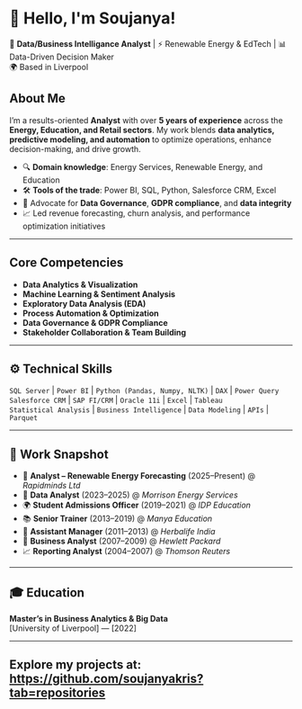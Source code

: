 # 👋 Hello, I'm Soujanya!

🎯 **Data/Business Intelligance Analyst** | ⚡ Renewable Energy & EdTech | 📊 Data-Driven Decision Maker  
🌍 Based in Liverpool 

## About Me

I’m a results-oriented **Analyst** with over **5 years of experience** across the **Energy, Education, and Retail sectors**. My work blends **data analytics, predictive modeling, and automation** to optimize operations, enhance decision-making, and drive growth.

- 🔍 **Domain knowledge**: Energy Services, Renewable Energy, and Education
- 🛠️ **Tools of the trade**: Power BI, SQL, Python, Salesforce CRM, Excel
- 🔐 Advocate for **Data Governance**, **GDPR compliance**, and **data integrity**
- 📈 Led revenue forecasting, churn analysis, and performance optimization initiatives

---

## Core Competencies

- **Data Analytics & Visualization**
- **Machine Learning & Sentiment Analysis**
- **Exploratory Data Analysis (EDA)**
- **Process Automation & Optimization**
- **Data Governance & GDPR Compliance**
- **Stakeholder Collaboration & Team Building**

---

## ⚙️ Technical Skills

`SQL Server` | `Power BI` | `Python (Pandas, Numpy, NLTK)` | `DAX` | `Power Query`  
`Salesforce CRM` | `SAP FI/CRM` | `Oracle 11i` | `Excel` | `Tableau`  
`Statistical Analysis` | `Business Intelligence` | `Data Modeling` | `APIs` | `Parquet`

---

## 🧾 Work Snapshot

- 🔌 **Analyst – Renewable Energy Forecasting** (2025–Present) @ *Rapidminds Ltd*  
- 🔋 **Data Analyst** (2023–2025) @ *Morrison Energy Services*  
- 🌍 **Student Admissions Officer** (2019–2021) @ *IDP Education*  
- 📚 **Senior Trainer** (2013–2019) @ *Manya Education*  
- 🧪 **Assistant Manager** (2011–2013) @ *Herbalife India*  
- 🏢 **Business Analyst** (2007–2009) @ *Hewlett Packard*  
- 📈 **Reporting Analyst** (2004–2007) @ *Thomson Reuters*  

---

## 🎓 Education

**Master’s in Business Analytics & Big Data**  
[University of Liverpool] — [2022]

---

## Explore my projects at: https://github.com/soujanyakris?tab=repositories
